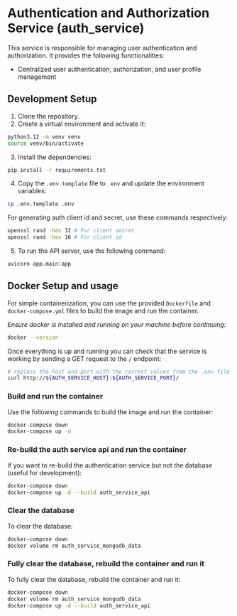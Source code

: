 # Authentication and Authorization Service (auth_service)
This service is responsible for managing user authentication and authorization. It provides the following functionalities:
- Centralized user authentication, authorization, and user profile management

## Development Setup
1. Clone the repository.
2. Create a virtual environment and activate it:
```bash
python3.12 -m venv venv
source venv/bin/activate
```
3. Install the dependencies:
```bash
pip install -r requirements.txt
```
4. Copy the `.env.template` file to `.env` and update the environment variables:
```bash
cp .env.template .env
```
For generating auth client id and secret, use these commands respectively:
```bash
openssl rand -hex 32 # For client secret
openssl rand -hex 16 # For client id
```
5. To run the API server, use the following command:
```bash
uvicorn app.main:app
```

## Docker Setup and usage
For simple containerization, you can use the provided `Dockerfile` and `docker-compose.yml` files to build the image and run the container. 

*Ensure docker is installed and running on your machine before continuing:*
```bash
docker --version
```

Once everything is up and running you can check that the service is working by sending a GET request to the `/` endpoint:
```bash
# replace the host and port with the correct values from the .env file
curl http://${AUTH_SERVICE_HOST}:${AUTH_SERVICE_PORT}/
```

### Build and run the container
Use the following commands to build the image and run the container:
```bash
docker-compose down
docker-compose up -d
```

### Re-build the auth service api and run the container
If you want to re-build the authentication service but not the database (useful for development):
```bash
docker-compose down
docker-compose up -d --build auth_service_api
```

### Clear the database
To clear the database:
```bash
docker-compose down
docker volume rm auth_service_mongodb_data
```

### Fully clear the database, rebuild the container and run it
To fully clear the database, rebuild the container and run it:
```bash
docker-compose down
docker volume rm auth_service_mongodb_data
docker-compose up -d --build auth_service_api
```